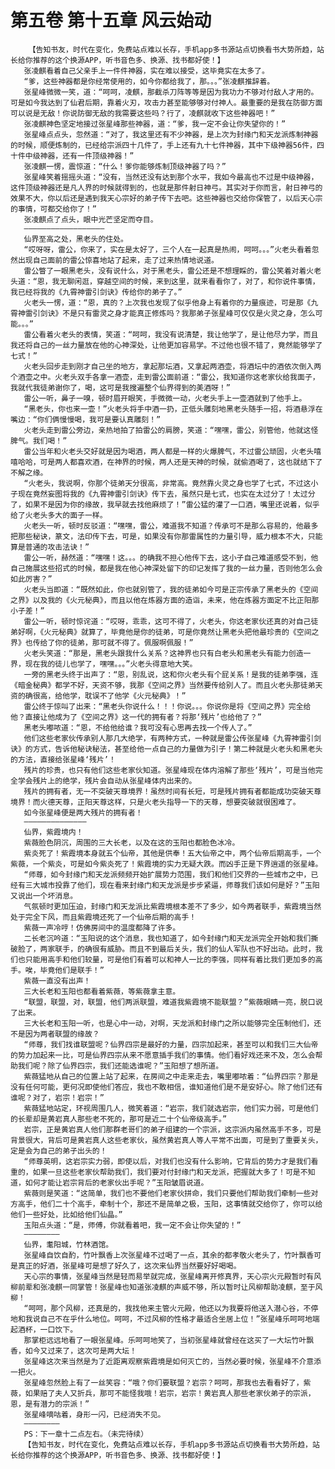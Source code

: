 # 第五卷 第十五章 风云始动
        【告知书友，时代在变化，免费站点难以长存，手机app多书源站点切换看书大势所趋，站长给你推荐的这个换源APP，听书音色多、换源、找书都好使！】
       张凌麒看着自己父亲手上一件件神器，实在难以接受，这毕竟实在太多了。
       “爹，这些神器都是你经常使用的，如今你都给我了，那。。。”张凌麒推辞着。
       张星峰微微一笑，道：“呵呵，凌麒，那截杀刀阵等等是因为我功力不够对付敌人才用的。可是如今我达到了仙君后期，靠着火刃，攻击力甚至能够够对付神人。最重要的是我在防御方面可以说是无敌！你说防御无敌的我需要这些吗？行了，凌麒就收下这些神器吧！”
       张凌麒神色坚定地接过张星峰那些神器，道：“爹，我一定不会让你失望你的！”
       张星峰点点头，忽然道：“对了，我这里还有不少神器，是上次为封缘门和天龙派炼制神器的时候，顺便炼制的，已经给宗派四十几件了，手上还有九十七件神器，其中下级神器56件，四十件中级神器，还有一件顶级神器！”
       张凌麒一愣，震惊道：“什么！爹你能够炼制顶级神器了吗？”
       张星峰笑着摇摇头道：“没有，当然还没有达到那个水平，我如今最高也不过是中级神器，这件顶级神器还是凡人界的时候就得到的，也就是那件射日神弓。其实对于你而言，射日神弓的效果不大，你以后还是遇到我天心宗好的弟子传下去吧。这些神器也交给你保管了，以后天心宗的事情，可都交给你了！”
       张凌麒点了点头，眼中光芒坚定而夺目。
       ——————————————————
       仙界至高之处，黑老头的住处。
       “哎呀呀，雷公，你来了，实在是太好了，三个人在一起真是热闹，呵呵。。。”火老头看着忽然出现自己面前的雷公惊喜地站了起来，走了过来热情地说道。
       雷公瞥了一眼黑老头，没有说什么，对于黑老头，雷公还是不想理睬的，雷公笑着对着火老头道：“恩，我无聊闲逛，穿越空间的时候，来到这里，就来看看你了，对了，和你说件事情，我已经将我的《九霄神雷引剑诀》传给你的弟子了。”
       火老头一愣，道：“恩，真的？上次我也发现了似乎他身上有着你的力量痕迹，可是那《九霄神雷引剑诀》不是只有雷灵之身才能真正修炼吗？我那弟子张星峰可仅仅是火灵之身，怎么可能。。。”
       雷公看着火老头的表情，笑道：“呵呵，我没有说清楚，我让他学了，是让他尽力学，而且我还将自己的一丝力量放在他的心神深处，让他更加容易学。不过他也很不错了，竟然能够学了七式！”
       火老头回步走到刚才自己坐的地方，拿起那坛酒，又拿起两酒壶，将酒坛中的酒依次倒入两个酒壶之中。火老头双手各拿一酒壶，走到雷公面前道：“雷公，我知道你这老家伙给我面子，我就代我徒弟谢你了，喝，这可是我搜遍整个仙界得到的美酒呀！”
       雷公一听，鼻子一嗅，顿时眉开眼笑，手微微一动，火老头手上一壶酒就到了他手上。
       “黑老头，你也来一壶！”火老头将手中酒一扔，正低头雕刻地黑老头随手一招，将酒悬浮在嘴边：“你们俩慢慢喝，我可是要认真雕刻！”
       火老头走到雷公旁边，亲热地拍了拍雷公的肩膀，笑道：“嘿嘿，雷公，别管他，他就这怪脾气。我们喝！”
       雷公当年和火老头交好就是因为喝酒，两人都是一样的火爆脾气，不过雷公顽固，火老头嘻嘻哈哈，可是两人都喜欢酒，在神界的时候，两人还是天神的时候，就偷酒喝了，这也就结下了不解之缘。
       “火老头，我说啊，你那个徒弟天分很高，非常高。竟然靠火灵之身也学了七式，不过这小子现在竟然妄图将我的《九霄神雷引剑诀》传下去，虽然只是七式，也实在太过分了！太过分了，如果不是因为你的缘故，我早就去找他麻烦了！”雷公猛的灌了一口酒，嘴里还说着，似乎给了火老头多大的面子一样。
       火老头一听，顿时反驳道：“嘿嘿，雷公，难道我不知道？传承可不是那么容易的，他最多把那些秘诀，篆文，法印传下去，可是，如果没有你那雷属性的力量引导，威力根本不大，只能算是普通的攻击法诀！”
       雷公一听，赫然道：“嘿嘿！这。。。的确我不担心他传下去，这小子自己难道感受不到，他自己施展这些招式的时候，都是我在他心神深处留下的印记发挥了我的一丝力量，否则他怎么会如此厉害？”
       火老头当即道：“既然如此，你也就别管了，我的徒弟如今可是正宗传承了黑老头的《空间之界》以及我的《火元秘典》，而且以他在炼器方面的造诣，未来，他在炼器方面定不比正阳那小子差！”
       雷公一听，顿时惊诧道：“哎呀，乖乖，这可不得了，火老头，你这老家伙还真的对自己徒弟好啊，《火元秘典》就算了，毕竟他是你的徒弟，可是你竟然让黑老头把他最珍贵的《空间之界》也传给了你的徒弟，那可就不得了。佩服啊佩服！”
       火老头笑道：“那是，黑老头跟我什么关系？这神界也只有白老头和黑老头有能力创造一界，现在我的徒儿也学了，嘿嘿。。。”火老头得意地大笑。
       一旁的黑老头终于出声了：“恩，别乱说，这和你火老头有个屁关系！是我的徒弟李强，连《暗金秘典》都学不好，天资不够，我那《空间之界》当然要传给别人了。而且火老头那徒弟天资的确很高，给他学，耽误不了他学《火元秘典》！”
       雷公终于惊叫了出来：“黑老头你说什么！！！你说。。。你说你是将《空间之界》完全给他？直接让他成为了《空间之界》这一代的拥有者？将那‘残片’也给他了？”
       黑老头嘟哝道：“恩，不给他给谁？我可没有心思再去找一个传人了。”
       他们这些老家伙传承别人那几大绝学，有两种方式，一种就是雷公传张星峰《九霄神雷引剑诀》的方式，告诉他秘诀秘法，甚至给他一点自己的力量做为引子！第二种就是火老头和黑老头的方法，直接给张星峰‘残片’！
       残片的珍贵，也只有他们这些老家伙知道。张星峰现在体内溶解了那些‘残片’，可是当他完全学会残片上的绝学，残片会自动从张星峰体内出来的。
       残片的拥有者，无一不突破天尊境界！虽然时间有长短，可是残片拥有者都能成功突破天尊境界！而火德天尊，正阳天尊这样，只是火老头指导一下的天尊，想要突破就很困难了。
       如今张星峰便是两大残片的拥有者！
       ——————————————
       仙界，紫霞境内！
       紫薇脸色阴沉，周围的三大长老，以及在这的玉阳也都脸色冰冷。
       紫炎死了！紫霞境本身就五个仙帝，其他是供奉！五大仙帝之中，两个仙帝后期高手，一个紫薇，一个紫炎，可是如今紫炎死了！紫霞境的实力无疑大跌。而凶手正是下界逍遥的张星峰。
       “师尊，如今封缘门和天龙派频频开始扩展势力范围，我们和他们交界的一些城市之中，已经有三大城市投靠了他们，现在看来封缘门和天龙派是步步紧逼，师尊我们该如何是好？”玉阳又说出一个坏消息。
       气氛顿时更加压迫，封缘门和天龙派比紫霞境根本差不了多少，如今两者联手，紫霞境当然处于完全下风，而且紫霞境还死了一个仙帝后期的高手！
       紫薇一声冷哼！仿佛房间中的温度都降了许多。
       二长老沉吟道：“玉阳说的这个消息，我也知道了，如今封缘门和天龙派完全开始和我们撕破脸了，两家联手，的确很有威胁。而且不到最后关头，我们的仙人军队也不好出动。此时，我们也只能用高手和他们较量，可是他们有着可以和神人一比的李强，同样有着比我们更加多的高手。唉，毕竟他们是联手！”
       紫薇一直没有出声！
       三大长老和玉阳也都看着紫薇，等紫薇拿主意。
       “联盟，联盟，对，联盟，他们两派联盟，难道我紫霞境不能联盟？”紫薇眼睛一亮，脱口说了出来。
       三大长老和玉阳一听，也是心中一动，对啊，天龙派和封缘门之所以能够完全压制他们，还不是因为两者联盟的缘故？
       “师尊，我们找谁联盟呢？仙界四宗是最好的力量，四宗加起来，甚至可以和我们三大仙帝的势力加起来一比，可是仙界四宗从来不愿意插手我们的事情。他们看好戏还来不及，怎么会帮助我们呢？除了仙界四宗，我们还能选谁呢？”玉阳想了想所道。
       紫薇猛地从自己的位置上站了起来，在房间之中走来走去，嘴里嘟哝着：“仙界四宗？那是没有任何可能，更何况即使他们答应，我也不敢相信，谁知道他们是不是安好心。除了他们还有谁呢？对了，岩宗！岩宗！”
       紫薇猛地站定，环视周围几人，微笑着道：“岩宗，我们就选岩宗，他们实力弱，可是他们的长辈却是黄岩真人那些老不死的，那可是近二十个仙帝级高手。”
       岩宗，正是黄岩真人他们那群老哥们的弟子组建的一个宗派，这宗派内虽然高手不多，可是背景很大，背后可是黄岩真人这些老家伙，虽然黄岩真人等人平常不出面，可是到了重要关头，定是会为自己的弟子出头的！
       “师尊英明，这岩宗实力弱，即使以后，对我们也没有什么影响，它背后的势力才是我们看重的，如果一旦这些老家伙帮助我们，我们要对付封缘门和天龙派，把握就大多了！可是不知道，如何才能让岩宗背后的老家伙出手呢？”玉阳皱眉说道。
       紫薇则是笑道：“这简单，我们也不要他们老家伙拼命，我们只要他们帮助我们牵制一些对方高手，他们二十个高手，牵制十个，那还不是简单之极，玉阳，这事情就交给你了，你可以给他们一些好处，比如给他们仙晶。”
       玉阳点头道：“是，师傅，你就看着吧，我一定不会让你失望的！”
       ————————
       仙界，耄阳城，竹林酒馆。
       张星峰自饮自酌，竹叶飘香上次张星峰不过喝了一点，其余的都孝敬火老头了，竹叶飘香可是真正的好酒，张星峰可是想了好久了，这次来仙界当然要好好喝喝。
       天心宗的事情，张星峰当然是轻而易举就完成，张星峰离开修真界，天心宗火元殿暂时有风柳前辈和张凌麒一同掌管！张星峰也知道张凌麒的声威不够，所以暂时让风柳帮助凌麒，至于风柳！
       “呵呵，那个风柳，还真是的，我找他来主管火元殿，他还以为我要将他送入潜心谷，不停地和我说自己不在乎什么地位。呵呵，不过风柳的性格才最适合坐居上位！”张星峰乐呵呵地端起酒杯，一口饮下。
       那掌柜远远地看了一眼张星峰。乐呵呵地笑了，当初张星峰就曾经在这买了一大坛竹叶飘香，如今又过来了，这次可是两大坛！
       张星峰这次来当然是为了近距离观察紫霞境是如何灭亡的，当然必要时候，张星峰不介意添一把火。
       张星峰忽然脸上有了一丝笑容：“哦？你们要联盟？岩宗？呵呵，那我也去看看好了，紫薇，如果赔了夫人又折兵，那可不能怪我哦！岩宗，岩宗！黄岩真人那些老家伙弟子的宗派，恩，是有潜力的宗派！”
       张星峰嘀咕着，身形一闪，已经消失不见。
       ————————
       PS：下一章十二点左右。（未完待续）
       【告知书友，时代在变化，免费站点难以长存，手机app多书源站点切换看书大势所趋，站长给你推荐的这个换源APP，听书音色多、换源、找书都好使！】